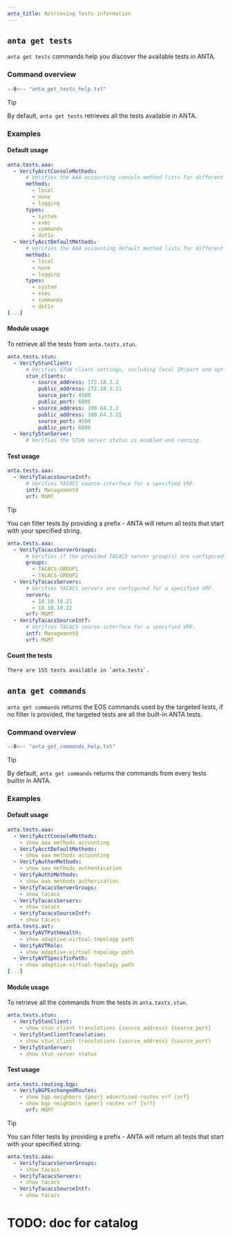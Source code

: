 ```yaml
---
anta_title: Retrieving Tests information
---
```

<!--
  ~ Copyright (c) 2023-2025 Arista Networks, Inc.
  ~ Use of this source code is governed by the Apache License 2.0
  ~ that can be found in the LICENSE file.
  -->

## `anta get tests`

`anta get tests` commands help you discover the available tests in ANTA.

### Command overview

```bash
--8<-- "anta_get_tests_help.txt"
```

> [!TIP]
> By default, `anta get tests` retrieves all the tests available in ANTA.

### Examples

#### Default usage

``` yaml title="anta get tests"
anta.tests.aaa:
  - VerifyAcctConsoleMethods:
      # Verifies the AAA accounting console method lists for different accounting types (system, exec, commands, dot1x).
      methods:
        - local
        - none
        - logging
      types:
        - system
        - exec
        - commands
        - dot1x
  - VerifyAcctDefaultMethods:
      # Verifies the AAA accounting default method lists for different accounting types (system, exec, commands, dot1x).
      methods:
        - local
        - none
        - logging
      types:
        - system
        - exec
        - commands
        - dot1x
[...]
```

#### Module usage

To retrieve all the tests from `anta.tests.stun`.

``` yaml title="anta get tests --module anta.tests.stun"
anta.tests.stun:
  - VerifyStunClient:
      # Verifies STUN client settings, including local IP/port and optionally public IP/port.
      stun_clients:
        - source_address: 172.18.3.2
          public_address: 172.18.3.21
          source_port: 4500
          public_port: 6006
        - source_address: 100.64.3.2
          public_address: 100.64.3.21
          source_port: 4500
          public_port: 6006
  - VerifyStunServer:
      # Verifies the STUN server status is enabled and running.
```

#### Test usage

``` yaml title="anta get tests --test VerifyTacacsSourceIntf"
anta.tests.aaa:
  - VerifyTacacsSourceIntf:
      # Verifies TACACS source-interface for a specified VRF.
      intf: Management0
      vrf: MGMT
```

> [!TIP]
> You can filter tests by providing a prefix - ANTA will return all tests that start with your specified string.

```yaml title="anta get tests --test VerifyTacacs"
anta.tests.aaa:
  - VerifyTacacsServerGroups:
      # Verifies if the provided TACACS server group(s) are configured.
      groups:
        - TACACS-GROUP1
        - TACACS-GROUP2
  - VerifyTacacsServers:
      # Verifies TACACS servers are configured for a specified VRF.
      servers:
        - 10.10.10.21
        - 10.10.10.22
      vrf: MGMT
  - VerifyTacacsSourceIntf:
      # Verifies TACACS source-interface for a specified VRF.
      intf: Management0
      vrf: MGMT
```

#### Count the tests

```bash title="anta get tests --count"
There are 155 tests available in `anta.tests`.
```

## `anta get commands`

`anta get commands` returns the EOS commands used by the targeted tests, if no filter is provided, the targeted tests are all the built-in ANTA tests.

### Command overview

```bash
--8<-- "anta_get_commands_help.txt"
```

> [!TIP]
> By default, `anta get commands` returns the commands from every tests builtin in ANTA.

### Examples

#### Default usage

``` yaml title="anta get commands"
anta.tests.aaa:
  - VerifyAcctConsoleMethods:
    - show aaa methods accounting
  - VerifyAcctDefaultMethods:
    - show aaa methods accounting
  - VerifyAuthenMethods:
    - show aaa methods authentication
  - VerifyAuthzMethods:
    - show aaa methods authorization
  - VerifyTacacsServerGroups:
    - show tacacs
  - VerifyTacacsServers:
    - show tacacs
  - VerifyTacacsSourceIntf:
    - show tacacs
anta.tests.avt:
  - VerifyAVTPathHealth:
    - show adaptive-virtual-topology path
  - VerifyAVTRole:
    - show adaptive-virtual-topology path
  - VerifyAVTSpecificPath:
    - show adaptive-virtual-topology path
[...]
```

#### Module usage

To retrieve all the commands from the tests in `anta.tests.stun`.

``` yaml title="anta get commands --module anta.tests.stun"
anta.tests.stun:
  - VerifyStunClient:
    - show stun client translations {source_address} {source_port}
  - VerifyStunClientTranslation:
    - show stun client translations {source_address} {source_port}
  - VerifyStunServer:
    - show stun server status
```

#### Test usage

``` yaml title="anta get commands --test VerifyBGPExchangedRoutes"
anta.tests.routing.bgp:
  - VerifyBGPExchangedRoutes:
    - show bgp neighbors {peer} advertised-routes vrf {vrf}
    - show bgp neighbors {peer} routes vrf {vrf}
      vrf: MGMT
```

> [!TIP]
> You can filter tests by providing a prefix - ANTA will return all tests that start with your specified string.

```yaml title="anta get tests --test VerifyTacacs"
anta.tests.aaa:
  - VerifyTacacsServerGroups:
    - show tacacs
  - VerifyTacacsServers:
    - show tacacs
  - VerifyTacacsSourceIntf:
    - show tacacs
```

# TODO: doc for catalog
